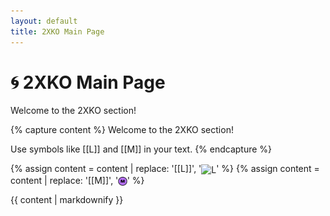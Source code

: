 ```yaml
---
layout: default
title: 2XKO Main Page
---
```


# 🌀 2XKO Main Page

Welcome to the 2XKO section!

{% capture content %}
Welcome to the 2XKO section!

Use symbols like [[L]] and [[M]] in your text.
{% endcapture %}

{% assign content = content | replace: '[[L]]', '<img src="/assets/images/2xko_L.png" alt="L" style="height:1em;vertical-align:middle;">' %}
{% assign content = content | replace: '[[M]]', '<img src="/docs/assets/images/2xko_M.png" alt="M" style="height:1em;vertical-align:middle;">' %}

{{ content | markdownify }}
